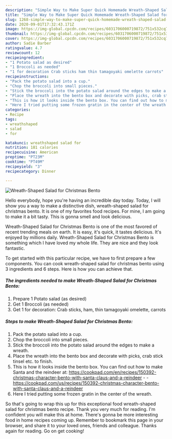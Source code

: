 ```yaml
---
description: "Simple Way to Make Super Quick Homemade Wreath-Shaped Salad for Christmas Bento"
title: "Simple Way to Make Super Quick Homemade Wreath-Shaped Salad for Christmas Bento"
slug: 1268-simple-way-to-make-super-quick-homemade-wreath-shaped-salad-for-christmas-bento
date: 2020-09-01T17:32:43.171Z
image: https://img-global.cpcdn.com/recipes/6031706000719872/751x532cq70/wreath-shaped-salad-for-christmas-bento-recipe-main-photo.jpg
thumbnail: https://img-global.cpcdn.com/recipes/6031706000719872/751x532cq70/wreath-shaped-salad-for-christmas-bento-recipe-main-photo.jpg
cover: https://img-global.cpcdn.com/recipes/6031706000719872/751x532cq70/wreath-shaped-salad-for-christmas-bento-recipe-main-photo.jpg
author: Sadie Barber
ratingvalue: 4.7
reviewcount: 12
recipeingredient:
- "1 Potato salad as desired"
- "1 Broccoli as needed"
- "1 for decoration Crab sticks ham thin tamagoyaki omelette carrots"
recipeinstructions:
- "Pack the potato salad into a cup."
- "Chop the broccoli into small pieces."
- "Stick the broccoli into the potato salad around the edges to make a wreath."
- "Place the wreath into the bento box and decorate with picks, crab stick tinsel etc. to finish."
- "This is how it looks inside the bento box. You can find out how to make Santa and the reindeer at: https://cookpad.com/en/recipes/150392-christmas-character-bento-with-santa-claus-and-a-reindeer  https://cookpad.com/us/recipes/150392-christmas-character-bento-with-santa-claus-and-a-reindeer"
- "Here I tried putting some frozen gratin in the center of the wreath."
categories:
- Recipe
tags:
- wreathshaped
- salad
- for

katakunci: wreathshaped salad for 
nutrition: 181 calories
recipecuisine: American
preptime: "PT23M"
cooktime: "PT49M"
recipeyield: "3"
recipecategory: Dinner

---
```



![Wreath-Shaped Salad for Christmas Bento](https://img-global.cpcdn.com/recipes/6031706000719872/751x532cq70/wreath-shaped-salad-for-christmas-bento-recipe-main-photo.jpg)

Hello everybody, hope you're having an incredible day today. Today, I will show you a way to make a distinctive dish, wreath-shaped salad for christmas bento. It is one of my favorites food recipes. For mine, I am going to make it a bit tasty. This is gonna smell and look delicious.



Wreath-Shaped Salad for Christmas Bento is one of the most favored of recent trending meals on earth. It is easy, it's quick, it tastes delicious. It's enjoyed by millions daily. Wreath-Shaped Salad for Christmas Bento is something which I have loved my whole life. They are nice and they look fantastic.


To get started with this particular recipe, we have to first prepare a few components. You can cook wreath-shaped salad for christmas bento using 3 ingredients and 6 steps. Here is how you can achieve that.

<!--inarticleads1-->

##### The ingredients needed to make Wreath-Shaped Salad for Christmas Bento:

1. Prepare 1 Potato salad (as desired)
1. Get 1 Broccoli (as needed)
1. Get 1 for decoration: Crab sticks, ham, thin tamagoyaki omelette, carrots




<!--inarticleads2-->

##### Steps to make Wreath-Shaped Salad for Christmas Bento:

1. Pack the potato salad into a cup.
1. Chop the broccoli into small pieces.
1. Stick the broccoli into the potato salad around the edges to make a wreath.
1. Place the wreath into the bento box and decorate with picks, crab stick tinsel etc. to finish.
1. This is how it looks inside the bento box. You can find out how to make Santa and the reindeer at: https://cookpad.com/en/recipes/150392-christmas-character-bento-with-santa-claus-and-a-reindeer -  - https://cookpad.com/us/recipes/150392-christmas-character-bento-with-santa-claus-and-a-reindeer
1. Here I tried putting some frozen gratin in the center of the wreath.




So that's going to wrap this up for this exceptional food wreath-shaped salad for christmas bento recipe. Thank you very much for reading. I'm confident you will make this at home. There's gonna be more interesting food in home recipes coming up. Remember to bookmark this page in your browser, and share it to your loved ones, friends and colleague. Thanks again for reading. Go on get cooking!
